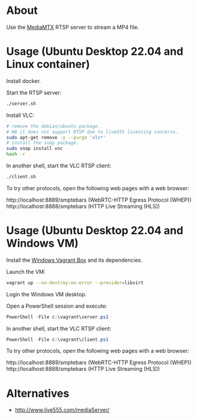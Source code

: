 # About

Use the [MediaMTX](https://github.com/bluenviron/mediamtx) RTSP server to stream a MP4 file.

# Usage (Ubuntu Desktop 22.04 and Linux container)

Install docker.

Start the RTSP server:

```bash
./server.sh
```

Install VLC:

```bash
# remove the debian/ubuntu package.
# NB it does not support RTSP due to live555 licensing concerns.
sudo apt-get remove -y --purge 'vlc*'
# install the snap package.
sudo snap install vnc
hash -r
```

In another shell, start the VLC RTSP client:

```bash
./client.sh
```

To try other protocols, open the following web pages with a web browser:

http://localhost:8889/smptebars (WebRTC-HTTP Egress Protocol (WHEP))
http://localhost:8888/smptebars (HTTP Live Streaming (HLS))

# Usage (Ubuntu Desktop 22.04 and Windows VM)

Install the [Windows Vagrant Box](https://github.com/rgl/windows-vagrant) and its dependencies.

Launch the VM:

```bash
vagrant up --no-destroy-on-error --provider=libvirt
```

Login the Windows VM desktop.

Open a PowerShell session and execute:

```powershell
PowerShell -File c:\vagrant\server.ps1
```

In another shell, start the VLC RTSP client:

```powershell
PowerShell -File c:\vagrant\client.ps1
```

To try other protocols, open the following web pages with a web browser:

http://localhost:8889/smptebars (WebRTC-HTTP Egress Protocol (WHEP))
http://localhost:8888/smptebars (HTTP Live Streaming (HLS))

# Alternatives

* http://www.live555.com/mediaServer/
